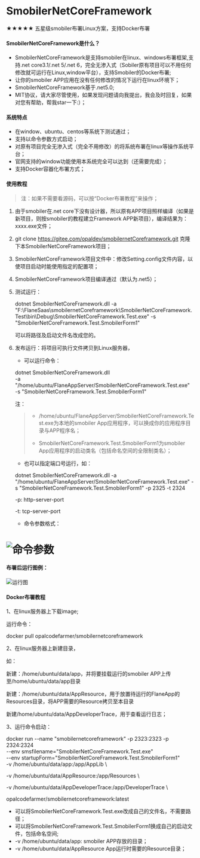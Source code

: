 # SmobilerNetCoreFramework

**★★★★★** 五星级smobiler布署Linux方案，支持Docker布署

#### SmobilerNetCoreFramework是什么？
- SmobilerNetCoreFramework是支持smobiler在linux、windows布署框架,支持.net core3.1/.net 5/.net 6，完全无渗入式（Sobiler原有项目可以不用任何修改就可运行在Linux,window平台），支持Smobiler的Docker布署;
- 让你的smobiler APP应用在没有任何修改的情况下运行在linux环境下；
- SmobilerNetCoreFramework基于.net5.0;
- MIT协议，请大家尽管使用，如果发现问题请向我提出，我会及时回复，如果对您有帮助，帮我star一下:）；

#### 系统特点

- 在window、ubuntu、centos等系统下测试通过；
- 支持以命令参数方式启动；
- 对原有项目完全无渗入式（完全不用修改）的将系统布署在linux等操作系统平台；
- 官网支持的window功能使用本系统完全可以达到（还需要完成）；
- 支持Docker容器化布署方式；

#### 使用教程

> 注：如果不需要看源码，可以按“Docker布署教程”来操作；

1. 由于smobiler在.net core下没有设计器，所以原有APP项目照样编译（如果是新项目，则按smobiler的教程建立Framework APP新项目），编译结果为：xxxx.exe文件；

2. git clone https://gitee.com/opaldev/smobilernetCoreframework.git  克隆下本SmobilerNetCoreFramework项目；

4. SmobilerNetCoreFramework项目文件中：修改Setting.config文件内容，以使项目启动时能使用指定的配置项；

5. SmobilerNetCoreFramework项目编译通过（默认为.net5）；

5. 测试运行：

   dotnet SmobilerNetCoreFramework.dll  -a "F:\FlaneSaas\smobilernetCoreframework\SmobilerNetCoreFramework.Test\bin\Debug\SmobilerNetCoreFramework.Test.exe"  -s "SmobilerNetCoreFramework.Test.SmobilerForm1"

   可以将路径及启动文件名改成您的。

6. 发布运行：将项目可执行文件拷贝到Linux服务器，

   - 可以运行命令：

   dotnet SmobilerNetCoreFramework.dll \
   -a "/home/ubuntu/FlaneAppServer/SmobilerNetCoreFramework.Test.exe"  \
   -s "SmobilerNetCoreFramework.Test.SmobilerForm1"

   注：

   > - /home/ubuntu/FlaneAppServer/SmobilerNetCoreFramework.Test.exe为本地的smobiler App应用程序，可以换成你的应用程序目录与APP程序名；
   >
   > - SmobilerNetCoreFramework.Test.SmobilerForm1为smobiler App应用程序的启动类名（包括命名空间的全限制类名）；

   

   - 也可以指定端口号运行，如：

   dotnet SmobilerNetCoreFramework.dll -a "/home/ubuntu/FlaneAppServer/SmobilerNetCoreFramework.Test.exe"  -s "SmobilerNetCoreFramework.Test.SmobilerForm1" -p 2325 -t 2324

   -p: http-server-port

   -t: tcp-server-port

   - 命令参数格式：

![命令参数](https://gitee.com/opaldev/smobilernetCoreframework/raw/master/SmobilerNetCoreFramework/wwwroot/images/commandinfo4.png)
=======
#### 布署后运行图例：

![运行图](https://gitee.com/opaldev/smobilernetCoreframework/raw/master/SmobilerNetCoreFramework/wwwroot/images/run.jpg)

#### Docker布署教程

1、在linux服务器上下载image;

运行命令：

docker pull opalcodefarmer/smobilernetcoreframework

2、在linux服务器上新建目录，

如：

新建：/home/ubuntu/data/app，并将要挂载运行的smobiler APP上传至/home/ubuntu/data/app目录

新建：/home/ubuntu/data/AppResource，用于放置待运行的FlaneApp的Resources目录，将APP需要的Resource拷贝至本目录

新建/home/ubuntu/data/AppDeveloperTrace，用于查看运行日志；

3、运行命令启动：

docker run --name "smobilernetcoreframework"  -p 2323:2323 -p 2324:2324 \
--env smsfilename="SmobilerNetCoreFramework.Test.exe" \
--env startupForm="SmobilerNetCoreFramework.Test.SmobilerForm1" \
-v /home/ubuntu/data/app:/app/AppLib \

-v /home/ubuntu/data/AppResource:/app/Resources \

-v /home/ubuntu/data/AppDeveloperTrace:/app/DeveloperTrace \

opalcodefarmer/smobilernetcoreframework:latest

- 可以将SmobilerNetCoreFramework.Test.exe改成自己的文件名，不需要路径；
- 可以将SmobilerNetCoreFramework.Test.SmobilerForm1换成自己的启动文件，包括命名空间;
- -v /home/ubuntu/data/app: smobiler APP存放的目录；
- -v /home/ubuntu/data/AppResource App运行时需要的Resource目录；

